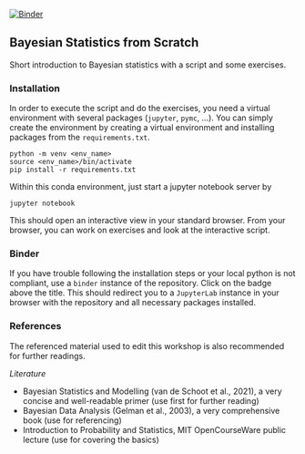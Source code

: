 [![Binder](https://mybinder.org/badge_logo.svg)](https://mybinder.org/v2/gh/ANTS-ON/BayesianStats/HEAD)

Bayesian Statistics from Scratch
---

Short introduction to Bayesian statistics with a script and some exercises.

### Installation
In order to execute the script and do the exercises, you need a virtual environment with several packages (`jupyter`, `pymc`, ...). You can simply create the environment by creating a virtual environment and installing packages from the `requirements.txt`.
```shell
python -m venv <env_name>
source <env_name>/bin/activate
pip install -r requirements.txt
```
Within this conda environment, just start a jupyter notebook server by
```shell
jupyter notebook
```
This should open an interactive view in your standard browser. From your browser, you can work on exercises and look at the interactive script.

### Binder
If you have trouble following the installation steps or your local python is not compliant, use a `binder` instance of the repository. Click on the badge above the title. This should redirect you to a `JupyterLab` instance in your browser with the repository and all necessary packages installed.

### References
The referenced material used to edit this workshop is also recommended for further readings.

*Literature*
- Bayesian Statistics and Modelling (van de Schoot et al., 2021), a very concise and well-readable primer (use first for further reading)
- Bayesian Data Analysis (Gelman et al., 2003), a very comprehensive book (use for referencing)
- Introduction to Probability and Statistics, MIT OpenCourseWare public lecture (use for covering the basics)
